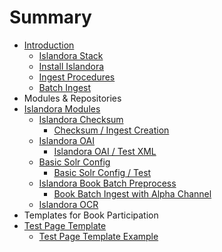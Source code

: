 # Summary

* [Introduction](README.md)
    * [Islandora Stack](basics/islandora_stack.md)
    * [Install Islandora](basics/install_islandora.md)
    * [Ingest Procedures](ingest_procedures.md)
    * [Batch Ingest](modules/test/batch_ingest.md)
* Modules & Repositories
* [Islandora Modules](modules/README.md)
    * [Islandora Checksum](modules/Islandora_Checksum.md)
        * [Checksum \/ Ingest Creation](modules/tests/checksum__ingest_creation.md)
    * [Islandora OAI](modules/islandora_oai.md)
        * [Islandora OAI \/ Test XML](modules/tests/islandoraoaitest_xml.md)
    * [Basic Solr Config](modules/basic-solr-config.md)
        * [Basic Solr Config \/ Test](modules/tests/basic-solr-config-test.md)
    * [Islandora Book Batch Preprocess](modules/islandora_book_batch_preprocess.md)
        * [Book Batch Ingest with Alpha Channel](modules/tests/book_batch_ingest.md)
    * [Islandora OCR](module/islandora_ocr.md)
* Templates for Book Participation
* [Test Page Template](test_page_template.md)
    * [Test Page Template Example](test_page_template_example.md)

